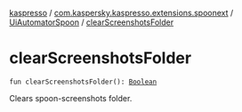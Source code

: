 [kaspresso](../../index.md) / [com.kaspersky.kaspresso.extensions.spoonext](../index.md) / [UiAutomatorSpoon](index.md) / [clearScreenshotsFolder](./clear-screenshots-folder.md)

# clearScreenshotsFolder

`fun clearScreenshotsFolder(): `[`Boolean`](https://kotlinlang.org/api/latest/jvm/stdlib/kotlin/-boolean/index.html)

Clears spoon-screenshots folder.

